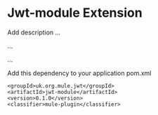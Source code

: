 # Jwt-module Extension

Add description ...


...


...


Add this dependency to your application pom.xml

```
<groupId>uk.org.mule.jwt</groupId>
<artifactId>jwt-module</artifactId>
<version>0.1.0</version>
<classifier>mule-plugin</classifier>
```

